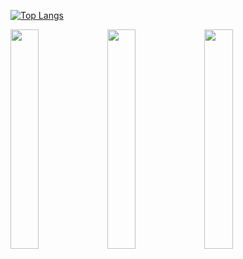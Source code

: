 [![Top Langs](https://github-readme-stats.vercel.app/api/top-langs/?username=rabross&layout=compact)](http://rabross.com)

<a href="https://github.com/rabross/SegmentedDisplay"><img src="https://user-images.githubusercontent.com/3681815/136630867-e2a5b996-73ce-46b7-9fe2-ef116271b94d.png" width="30%"></img></a> <a href="https://github.com/rabross/SegmentedDisplay"><img src="https://user-images.githubusercontent.com/3681815/136630871-b0f8793a-2693-43b7-9879-2e0f3e49da39.png" width="30%"></img></a> <a href="https://github.com/rabross/SegmentedDisplay"><img src="https://user-images.githubusercontent.com/3681815/136630872-45df2712-26ad-471e-b784-c80dc06e44a0.png" width="30%"></img></a> 

<!--
**rabross/rabross** is a ✨ _special_ ✨ repository because its `README.md` (this file) appears on your GitHub profile.

Here are some ideas to get you started:

- 🔭 I’m currently working on ...
- 🌱 I’m currently learning ...
- 👯 I’m looking to collaborate on ...
- 🤔 I’m looking for help with ...
- 💬 Ask me about ...
- 📫 How to reach me: ...
- 😄 Pronouns: ...
- ⚡ Fun fact: ...
-->

